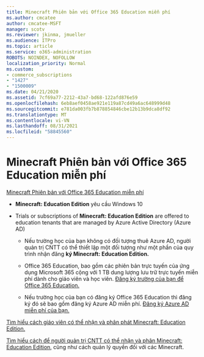 ```yaml
---
title: Minecraft Phiên bản với Office 365 Education miễn phí
ms.author: cmcatee
author: cmcatee-MSFT
manager: scotv
ms.reviewer: jkinma, jmueller
ms.audience: ITPro
ms.topic: article
ms.service: o365-administration
ROBOTS: NOINDEX, NOFOLLOW
localization_priority: Normal
ms.custom:
- commerce_subscriptions
- "1427"
- "1500009"
ms.date: 04/21/2020
ms.assetid: 7cf69a77-2212-43a7-bd68-122afd876e59
ms.openlocfilehash: 6eb8aef0458ae921e119a87cd49a6ac648999d48
ms.sourcegitcommit: e781da003fb7b878854846cbe12b13b9dca8df92
ms.translationtype: MT
ms.contentlocale: vi-VN
ms.lasthandoff: 08/31/2021
ms.locfileid: "58845560"
---
```

# <a name="minecraft-edition-with-office-365-education-for-free"></a>Minecraft Phiên bản với Office 365 Education miễn phí

[Minecraft Phiên bản với Office 365 Education miễn phí](https://docs.microsoft.com/education/windows/get-minecraft-for-education)
  
- **Minecraft: Education Edition** yêu cầu Windows 10

- Trials or subscriptions of **Minecraft: Education Edition** are offered to education tenants that are managed by Azure Active Directory (Azure AD)

  - Nếu trường học của bạn không có [](https://docs.microsoft.com/education/windows/school-get-minecraft) đối tượng thuê Azure AD, người quản trị CNTT có thể thiết lập một đối tượng như một phần của quy trình nhận đăng **ký Minecraft: Education Edition.**

  - Office 365 Education, bao gồm các phiên bản trực tuyến của ứng dụng Microsoft 365 cộng với 1 TB dung lượng lưu trữ trực tuyến miễn phí dành cho giáo viên và học viên. [Đăng ký trường của bạn để Office 365 Education.](https://www.microsoft.com/education/products/office)

  - Nếu trường học của bạn có đăng ký Office 365 Education thì đăng ký đó sẽ bao gồm đăng ký Azure AD miễn phí. [Đăng ký Azure AD miễn phí của bạn.](https://msdn.microsoft.com/library/windows/hardware/mt703369%28v=vs.85%29.aspx)

[Tìm hiểu cách giáo viên có thể nhận và phân phát Minecraft: Education Edition.](https://docs.microsoft.com/education/windows/teacher-get-minecraft)
  
[Tìm hiểu cách để người quản trị CNTT có thể nhận và phân Minecraft: Education Edition](https://docs.microsoft.com/education/windows/school-get-minecraft), cũng như cách quản lý quyền đối với các Minecraft.